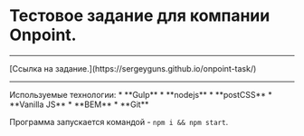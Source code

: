 # Тестовое задание для компании Onpoint.
<hr>
[Ссылка на задание.](https://sergeyguns.github.io/onpoint-task/)
<hr>
Используемые технологии:
  * **Gulp**
  * **nodejs**
  * **postCSS**
  * **Vanilla JS**
  * **BEM**
  * **Git**


Программа запускается командой - `npm i && npm start`.
